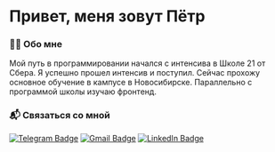 # Привет, меня зовут Пётр

### 👨‍💻 Обо мне

Мой путь в программировании начался с интенсива в Школе 21 от Сбера. Я успешно прошел интенсив и поступил. Сейчас прохожу основное обучение в кампусе в Новосибирске. Параллельно с программой школы изучаю фронтенд.

### 📬 Связаться со мной

[![Telegram Badge](https://img.shields.io/badge/-petrkulikov-blue?style=flat&logo=Telegram&logoColor=white)](https://t.me/emdnauoy) [![Gmail Badge](https://img.shields.io/badge/-Gmail-red?style=flat&logo=Gmail&logoColor=white)](mailto:p.kulikov.dev@gmail.com) [![LinkedIn Badge](https://img.shields.io/badge/-LinkedIn-blue?style=flat&logo=LinkedIn&logoColor=white)](https://www.linkedin.com/in/petr-kulikov-496361255/)

